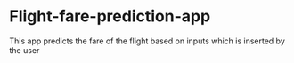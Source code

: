 # Flight-fare-prediction-app
This app predicts the fare of the flight based on inputs which is inserted by the user
